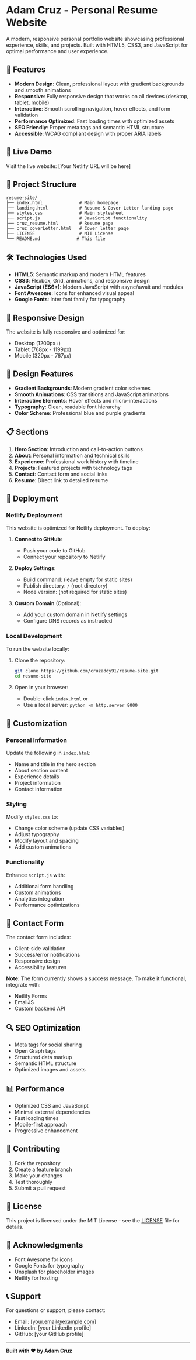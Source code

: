 # Adam Cruz - Personal Resume Website

A modern, responsive personal portfolio website showcasing professional experience, skills, and projects. Built with HTML5, CSS3, and JavaScript for optimal performance and user experience.

## 🌟 Features

- **Modern Design**: Clean, professional layout with gradient backgrounds and smooth animations
- **Responsive**: Fully responsive design that works on all devices (desktop, tablet, mobile)
- **Interactive**: Smooth scrolling navigation, hover effects, and form validation
- **Performance Optimized**: Fast loading times with optimized assets
- **SEO Friendly**: Proper meta tags and semantic HTML structure
- **Accessible**: WCAG compliant design with proper ARIA labels

## 🚀 Live Demo

Visit the live website: [Your Netlify URL will be here]

## 📁 Project Structure

```
resume-site/
├── index.html              # Main homepage
├── landing.html            # Resume & Cover Letter landing page
├── styles.css              # Main stylesheet
├── script.js               # JavaScript functionality
├── cruz_resume.html        # Resume page
├── cruz_coverLetter.html   # Cover letter page
├── LICENSE                 # MIT License
└── README.md              # This file
```

## 🛠️ Technologies Used

- **HTML5**: Semantic markup and modern HTML features
- **CSS3**: Flexbox, Grid, animations, and responsive design
- **JavaScript (ES6+)**: Modern JavaScript with async/await and modules
- **Font Awesome**: Icons for enhanced visual appeal
- **Google Fonts**: Inter font family for typography

## 📱 Responsive Design

The website is fully responsive and optimized for:
- Desktop (1200px+)
- Tablet (768px - 1199px)
- Mobile (320px - 767px)

## 🎨 Design Features

- **Gradient Backgrounds**: Modern gradient color schemes
- **Smooth Animations**: CSS transitions and JavaScript animations
- **Interactive Elements**: Hover effects and micro-interactions
- **Typography**: Clean, readable font hierarchy
- **Color Scheme**: Professional blue and purple gradients

## 📋 Sections

1. **Hero Section**: Introduction and call-to-action buttons
2. **About**: Personal information and technical skills
3. **Experience**: Professional work history with timeline
4. **Projects**: Featured projects with technology tags
5. **Contact**: Contact form and social links
6. **Resume**: Direct link to detailed resume

## 🚀 Deployment

### Netlify Deployment

This website is optimized for Netlify deployment. To deploy:

1. **Connect to GitHub**:
   - Push your code to GitHub
   - Connect your repository to Netlify

2. **Deploy Settings**:
   - Build command: (leave empty for static sites)
   - Publish directory: `/` (root directory)
   - Node version: (not required for static sites)

3. **Custom Domain** (Optional):
   - Add your custom domain in Netlify settings
   - Configure DNS records as instructed

### Local Development

To run the website locally:

1. Clone the repository:
   ```bash
   git clone https://github.com/cruzaddy91/resume-site.git
   cd resume-site
   ```

2. Open in your browser:
   - Double-click `index.html` or
   - Use a local server: `python -m http.server 8000`

## 🔧 Customization

### Personal Information
Update the following in `index.html`:
- Name and title in the hero section
- About section content
- Experience details
- Project information
- Contact information

### Styling
Modify `styles.css` to:
- Change color scheme (update CSS variables)
- Adjust typography
- Modify layout and spacing
- Add custom animations

### Functionality
Enhance `script.js` with:
- Additional form handling
- Custom animations
- Analytics integration
- Performance optimizations

## 📧 Contact Form

The contact form includes:
- Client-side validation
- Success/error notifications
- Responsive design
- Accessibility features

**Note**: The form currently shows a success message. To make it functional, integrate with:
- Netlify Forms
- EmailJS
- Custom backend API

## 🔍 SEO Optimization

- Meta tags for social sharing
- Open Graph tags
- Structured data markup
- Semantic HTML structure
- Optimized images and assets

## 📊 Performance

- Optimized CSS and JavaScript
- Minimal external dependencies
- Fast loading times
- Mobile-first approach
- Progressive enhancement

## 🤝 Contributing

1. Fork the repository
2. Create a feature branch
3. Make your changes
4. Test thoroughly
5. Submit a pull request

## 📄 License

This project is licensed under the MIT License - see the [LICENSE](LICENSE) file for details.

## 🙏 Acknowledgments

- Font Awesome for icons
- Google Fonts for typography
- Unsplash for placeholder images
- Netlify for hosting

## 📞 Support

For questions or support, please contact:
- Email: [your.email@example.com]
- LinkedIn: [your LinkedIn profile]
- GitHub: [your GitHub profile]

---

**Built with ❤️ by Adam Cruz** 